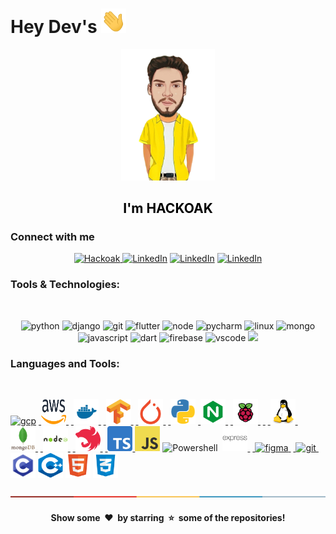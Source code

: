 
<h1 align="left">Hey Dev's <img src="https://raw.githubusercontent.com/ABSphreak/ABSphreak/master/gifs/Hi.gif" width="40px"> </h1>
 
<!--  ![](https://github.com/ahammadshawki8/ahammadshawki8/blob/master/header_.png) -->


<p align="center">
    <img src="https://github.com/Hackoak/Hackoak/blob/main/asset/hackoak.png" width="150">
</p>

<h2 align="center" style="color:black">I'm HACKOAK</h2>

### Connect with me

<p align="center">
 <a href="https://github.com/Hackoak/" target="_blank" > <img alt="Hackoak" src="https://img.shields.io/badge/Hackoak-%23000000.svg?&style=for-the-badge&logo=github&logoColor=white" /> </a>
  <a href="https://www.linkedin.com/in/harikrishnan-rv" target="_blank" ><img alt="LinkedIn" src="https://img.shields.io/badge/LinkedIn-0077B5?style=for-the-badge&logo=linkedin&logoColor=white" /></a>
  <a href="https://medium.com" target="_blank" ><img alt="LinkedIn"  src="https://img.shields.io/badge/Medium-12100E?style=for-the-badge&logo=medium&logoColor=white&label=&color=000000&labelColor=000000" /></a>
  <a href="https://www.instagram.com" target="_blank" ><img alt="LinkedIn" src="https://img.shields.io/badge/Instagram-E4405F?style=for-the-badge&logo=instagram&logoColor=white" /></a>
  
</p>


### Tools & Technologies:

<br>
<p align="center">  
 
  <img alt="python" src="https://img.shields.io/static/v1?style=for-the-badge&logo=python&message=Python&label=&color=F7C52B&labelColor=000000&logoColor=F7C52B" />
  <img alt="django" src="https://img.shields.io/static/v1?style=for-the-badge&logo=django&message=Django&label=&color=000000&labelColor=000000&logoColor=092D1F" />
  <img alt="git" src="https://img.shields.io/static/v1?style=for-the-badge&logo=git&message=Git&label=&color=000000&labelColor=000000" />

  <img alt="flutter" src="https://img.shields.io/static/v1?style=for-the-badge&logo=flutter&message=Flutter&label=&color=000000&labelColor=000000&logoColor=01579B" />
  
   <img alt="node" src="https://img.shields.io/static/v1?style=for-the-badge&logo=nodejs&message=node&label=&color=000000&labelColor=000000" />
  <img alt="pycharm" src="https://img.shields.io/static/v1?style=for-the-badge&logo=pycharm&message=pycharm&label=&color=000000&labelColor=000000" />
     <img alt="linux" src="https://img.shields.io/static/v1?style=for-the-badge&logo=linux&message=linux&label=&color=000000&labelColor=000000" />

   <img alt="mongo" src="https://img.shields.io/static/v1?style=for-the-badge&logo=mongodb&message=mongo&label=&color=000000&labelColor=000000" />
   <img alt="javascript" src="https://img.shields.io/static/v1?style=for-the-badge&logo=javascript&message=javascript&label=&color=000000&labelColor=000000" />
  <img alt="dart" src="https://img.shields.io/static/v1?style=for-the-badge&logo=dart&message=Dart&label=&color=2AB5F6&labelColor=000000" />
  <img alt="firebase" src="https://img.shields.io/static/v1?style=for-the-badge&logo=firebase&message=Firebase&label=&color=F7C52B&labelColor=000000" />
 <img alt="vscode" src="https://img.shields.io/badge/-VS%20Code-000000?style=for-the-badge&logo=Visual-studio-code&logoColor=blue" />
  <img src="https://img.shields.io/badge/Windows-0078D6?style=for-the-badge&logo=windows&logoColor=white"/>
</p>

<h3 align="left">Languages and Tools:</h3>
<br>
<p align="left">
  
<a href="https://cloud.google.com" target="_blank"> <img src="https://www.vectorlogo.zone/logos/google_cloud/google_cloud-icon.svg" alt="gcp" width="40" height="40"/></a>&nbsp;<a href="http://aws.amazon.com" target="_blank"> <img src="https://github.com/Hackoak/Hackoak/blob/main/asset/512px-Amazon_Web_Services_Logo.svg.png" alt="aws" width="40" height="40"/> </a>&nbsp;<a href="https://www.docker.com" target="_blank"> <img src="https://github.com/Hackoak/Hackoak/blob/main/asset/docker-svgrepo-com.svg" alt="docker" width="40" height="40"/> </a>&nbsp;<a href="https://www.tensorflow.org" target="_blank"> <img src="https://github.com/Hackoak/Hackoak/blob/main/asset/tensorflow-svgrepo-com.svg" alt="tensorflow" width="40" height="40"/> </a>&nbsp;<a href="https://pytorch.org" target="_blank"> <img src="https://github.com/Hackoak/Hackoak/blob/main/asset/pytorch-svgrepo-com.svg" alt="pytorch" width="40" height="40"/> </a>&nbsp;<a href="https://www.python.org" target="_blank">  </a><img src="https://github.com/ahammadshawki8/ahammadshawki8/blob/master/python.png" alt="Python" width="40" height="40"/>&nbsp;<a href="http://nginx.org" target="_blank"> <img src="https://github.com/Hackoak/Hackoak/blob/main/asset/nginx-svgrepo-com.svg" alt="nginx" width="40" height="40"/> </a>&nbsp;<a href="https://www.raspberrypi.org" target="_blank"> <img src="https://github.com/Hackoak/Hackoak/blob/main/asset/raspberry-pi-svgrepo-com.svg" alt="raspberry" width="40" height="40"/> </a>&nbsp;<a href="https://git-scm.com/" target="_blank"> </a> &nbsp;<a href="https://www.linux.org/" target="_blank"> <img src="https://raw.githubusercontent.com/devicons/devicon/master/icons/linux/linux-original.svg" alt="linux" width="40" height="40"/> </a>&nbsp;<a href="https://www.mongodb.com/" target="_blank"> <img src="https://raw.githubusercontent.com/devicons/devicon/master/icons/mongodb/mongodb-original-wordmark.svg" alt="mongodb" width="40" height="40"/> </a>&nbsp;<a href="https://nodejs.org" target="_blank"> <img src="https://raw.githubusercontent.com/devicons/devicon/master/icons/nodejs/nodejs-original-wordmark.svg" alt="nodejs" width="40" height="40"/> </a>&nbsp;<a href="https://Nestjs.com" target="_blank"> <img src="https://github.com/Hackoak/Hackoak/blob/main/asset/nestjs-icon.svg" alt="NestJS" width="40" height="40"/> </a>&nbsp;<a href="https://www.typescriptlang.org" target="_blank"> <img src="https://github.com/Hackoak/Hackoak/blob/main/asset/ts-logo-512.svg" alt="ts" width="40" height="40"/> </a><img src="https://github.com/ahammadshawki8/ahammadshawki8/blob/master/js.png" alt="JavaScript" width="40" height="40"/>&nbsp;<img src="https://www.freeiconspng.com/uploads/powershell-icon-9.png" alt="Powershell" width="40" height="40"/>&nbsp;
 <a href="https://expressjs.com" target="_blank"> <img src="https://raw.githubusercontent.com/devicons/devicon/master/icons/express/express-original-wordmark.svg" alt="express" width="40" height="40"/> </a>&nbsp;<a href="https://www.figma.com/" target="_blank"> <img src="https://www.vectorlogo.zone/logos/figma/figma-icon.svg" alt="figma" width="40" height="40"/> </a>&nbsp;<a href="https://git-scm.com/" target="_blank"> <img src="https://www.vectorlogo.zone/logos/git-scm/git-scm-icon.svg" alt="git" width="40" height="40"/> </a>&nbsp;<img src="https://github.com/ahammadshawki8/ahammadshawki8/blob/master/c.png" alt="C" width="40" height="40"/>&nbsp;<img src="https://github.com/ahammadshawki8/ahammadshawki8/blob/master/cpp.png" alt="C++" width="40" height="40"/>&nbsp;<img src="https://github.com/ahammadshawki8/ahammadshawki8/blob/master/html.svg" alt="HTML" width="40" height="40"/>&nbsp;<img src="https://github.com/ahammadshawki8/ahammadshawki8/blob/master/css.png" alt="CSS" width="40" height="40"/>&nbsp;</p>

  

[![-----------------------------------------------------](https://raw.githubusercontent.com/fcsouza/fcsouza/master/.github/colored.png)](#installation)

<h4 align="center">Show some &nbsp;❤️&nbsp; by starring  &nbsp;⭐&nbsp; some of the repositories!</h4>
<p align="center">
<!--   <img width="48%" src="https://github-readme-stats.vercel.app/api?username=hackoak&show_icons=true&theme=tokyonight" />
  <img width="48%" src="https://github-readme-streak-stats.herokuapp.com/?user=hackoak&theme=tokyonight" /> -->
<!--  <img width="100%" src="https://activity-graph.herokuapp.com/graph?username=hackoak&theme=react-dark&hide_border=true&area=true" /> -->
 
</p>
 
<!--  [![N|Solid](https://cldup.com/dTxpPi9lDf.thumb.png)](https://nodesource.com/products/nsolid)

[![Build Status](https://travis-ci.org/joemccann/dillinger.svg?branch=master)](https://travis-ci.org/joemccann/dillinger) -->
 
<!--  
<td align="center" style="padding=0;width=70%;">
      <img align="center" style="padding=0;" src="https://github-readme-stats.vercel.app/api/top-langs/?username=hackoak&layout=compact&show_icons=true&title_color=4F8CC9&text_color=9f9f9f&bg_color=00000000&hide_border=true&icon_color=00000000&count_private=true&extra=skyra-project/skyra,skyra.pw,alestra,skyra-sharp,lycore,aurora,char,timestamp,anti-user-gateway,orm,eslint-config;binarytf/binarytf;discordjs/discord.js,collection;novariableglobal/mood,g.shift,global-engine;sapphire-project/framework,pieces,plugins,utilities" />
    </td> -->
 
 
 
 

